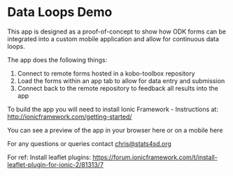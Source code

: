 # Data Loops Demo
This app is designed as a proof-of-concept to show how ODK forms can be integrated into a custom mobile application and allow for continuous data loops.

The app does the following things:
1. Connect to remote forms hosted in a kobo-toolbox repository
2. Load the forms within an app tab to allow for data entry and submission
3. Connect back to the remote repository to feedback all results into the app

To build the app you will need to install Ionic Framework - Instructions at: http://ionicframework.com/getting-started/

You can see a preview of the app in your browser here or on a mobile here

For any questions or queries contact chris@stats4sd.org


For ref:
Install leaflet plugins: https://forum.ionicframework.com/t/install-leaflet-plugin-for-ionic-2/81313/7
